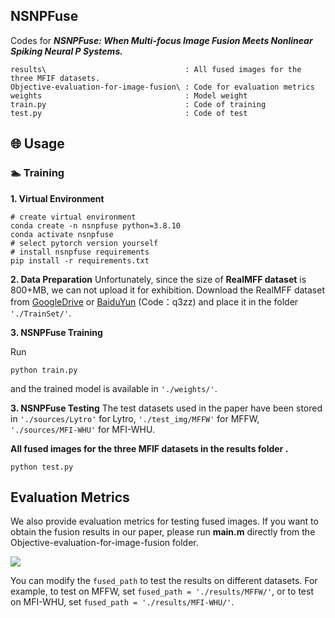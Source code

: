 ##  NSNPFuse

Codes for ***NSNPFuse: When Multi-focus Image Fusion Meets Nonlinear Spiking Neural P Systems.***

    results\                               : All fused images for the three MFIF datasets.
    Objective-evaluation-for-image-fusion\ : Code for evaluation metrics
    weights                                : Model weight
    train.py                               : Code of training
    test.py                                : Code of test

## 🌐 Usage
### 🏊 Training
**1. Virtual Environment**

```
# create virtual environment
conda create -n nsnpfuse python=3.8.10
conda activate nsnpfuse
# select pytorch version yourself
# install nsnpfuse requirements
pip install -r requirements.txt
```
**2. Data Preparation**
Unfortunately, since the size of **RealMFF dataset** is 800+MB, we can not upload it for exhibition. Download the RealMFF dataset from [GoogleDrive](https://drive.google.com/file/d/1UgV_AFmAlzZunaXmyVvoskbhbudr_SQp/view) or [BaiduYun](https://pan.baidu.com/s/13WfJ6kxEuaVvOla-OOsx0A) (Code：q3zz)
and place it in the folder ``'./TrainSet/'``. 

**3. NSNPFuse Training**

Run 
```
python train.py
```
and the trained model is available in ``'./weights/'``.

**3. NSNPFuse Testing**
The test datasets used in the paper have been stored in ``'./sources/Lytro'`` for Lytro, ``'./test_img/MFFW'`` for MFFW, ``'./sources/MFI-WHU'``  for MFI-WHU. 

**All fused images for the three MFIF datasets in the results folder .**

```
python test.py
```

## Evaluation Metrics
We also provide evaluation metrics for testing fused images. If you want to obtain the fusion results in our paper, please run **main.m** directly from the Objective-evaluation-for-image-fusion folder.

![](https://github.com/MorvanLi/NSNPFuse-MFIF/tree/main/figs/evaluation.png)


You can modify the `fused_path` to test the results on different datasets. For example, to test on MFFW, set `fused_path = './results/MFFW/'`, or to test on MFI-WHU, set `fused_path = './results/MFI-WHU/'`.

